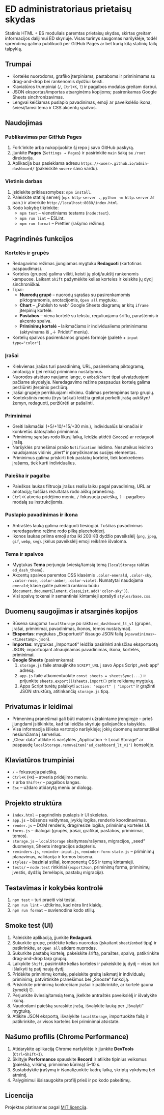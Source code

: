 # ED administratoriaus prietaisų skydas

Statinis HTML + ES moduliais paremtas prietaisų skydas, skirtas greitam informacijos dalijimui ED skyriuje. Visas turinys saugomas naršyklėje, todėl sprendimą galima publikuoti per GitHub Pages ar bet kurią kitą statinių failų talpyklą.

## Trumpai
- Kortelės nuorodoms, grafiko įterpiniams, pastaboms ir priminimams su drag-and-drop bei rankenomis dydžiui keisti.
- Klaviatūros trumpiniai (`/`, `Ctrl+K`, `?`) ir pagalbos modalas greitam darbui.
- JSON eksportas/importas atsarginėms kopijoms; pasirenkamas Google Sheets sinchronizavimas.
- Lengvai keičiamas puslapio pavadinimas, emoji ar paveikslėlio ikona, šviesi/tamsi tema ir CSS akcentų spalvos.

## Naudojimas
### Publikavimas per GitHub Pages
1. Fork'inkite arba nukopijuokite šį repo į savo GitHub paskyrą.
2. Įjunkite **Pages** (`Settings → Pages`) ir pasirinkite `main` šaką su `/root` direktorija.
3. Aplikacija bus pasiekiama adresu `https://<user>.github.io/admin-dashboard/` (pakeiskite `<user>` savo vardu).

### Vietinis darbas
1. Įsidiekite priklausomybes: `npm install`.
2. Paleiskite statinį serverį (`npx http-server .`, `python -m http.server` ar pan.) ir atverkite `http://localhost:8080/index.html`.
3. Kodo kokybę tikrinkite:
   - `npm test` – vienetiniams testams (`node:test`).
   - `npm run lint` – ESLint.
   - `npm run format` – Prettier (rašymo režimu).

## Pagrindinės funkcijos
### Kortelės ir grupės
- Redagavimo režimas įjungiamas mygtuku **Redaguoti** (kartotinas paspaudimas).
- Korteles (grupes) galima vilkti, keisti jų plotį/aukštį rankenomis kampuose. Laikant `Shift` pažymėkite kelias korteles ir keiskite jų dydį sinchroniškai.
- Tipai:
  - **Nuorodų grupė** – nuorodų sąrašas su pasirenkamomis piktogramomis, anotacijomis, `Open all` mygtuku.
  - **Chart** – „Publish to web“ Google Sheets diagramų ar kitų `iframe` įterpinių kortelė.
  - **Pastabos** – viena kortelė su tekstu, reguliuojamu šriftu, paraštėmis ir akcento spalva.
  - **Priminimų kortelė** – laikmačiams ir individualiems priminimams (aktyvinama iš „＋ Pridėti“ meniu).
- Kortelių spalvos pasirenkamos grupės formoje (paletė + `input type="color"`).

### Įrašai
- Kiekvienas įrašas turi pavadinimą, URL, pasirenkamą piktogramą, anotaciją ir (jei reikia) priminimo nustatymus.
- Nuorodos atsidaro naujame lange, o `embed`/`chart` tipai atvaizduojami pačiame skydelyje. Neredagavimo režime paspaudus kortelę galima peržiūrėti įterpinio peržiūrą.
- Įrašai grupėje perrikiuojami vilkimu. Galimas pertempimas tarp grupių.
- Kontekstinis meniu (trys taškai) leidžia greitai perkelti įrašą aukštyn/žemyn, redaguoti, peržiūrėti ar pašalinti.

### Priminimai
- Greiti laikmačiai (+5/+10/+15/+30 min.), individualūs laikmačiai ir konkretūs datos/laiko priminimai.
- Priminimų sąrašas rodo likusį laiką, leidžia atidėti (`Snooze`) ar redaguoti įrašą.
- Naršyklės pranešimai prašo `Notification` leidimo. Nesuteikus leidimo naudojamas vidinis „alert“ ir paryškinamas susijęs elementas.
- Priminimus galima priskirti tiek pastabų kortelei, tiek konkretiems įrašams, tiek kurti individualius.

### Paieška ir pagalba
- Paieškos laukas filtruoja įrašus realiu laiku pagal pavadinimą, URL ar anotaciją; tuščias rezultatas rodo aiškų pranešimą.
- `Ctrl+K` atveria pridėjimo meniu, `/` fokusuoja paiešką, `?` – pagalbos modalą su instrukcijomis.

### Puslapio pavadinimas ir ikona
- Antraštės lauką galima redaguoti tiesiogiai. Tuščias pavadinimas neredagavimo režime rodo pilką placeholderį.
- Ikonos laukas priima emoji arba iki 200 KB dydžio paveikslėlį (`png`, `jpeg`, `gif`, `webp`, `svg`). Įkėlus paveikslėlį emoji reikšmė išvaloma.

### Tema ir spalvos
- Mygtukas **Tema** perjungia šviesią/tamsią temą (`localStorage` raktas `ed_dash_theme`).
- Akcentų spalvos paremtos CSS klasėmis `.color-emerald`, `.color-sky`, `.color-rose`, `.color-amber`, `.color-violet`. Numatytai naudojama `emerald`; klasę galite pakeisti rankiniu būdu (`document.documentElement.classList.add('color-sky')`).
- Visi spalvų tokenai ir semantiniai kintamieji aprašyti `styles/base.css`.

## Duomenų saugojimas ir atsarginės kopijos
- Būsena saugoma `localStorage` po raktu `ed_dashboard_lt_v1` (grupės, įrašai, priminimai, pavadinimas, ikonos, temos nustatymai).
- **Eksportas**: mygtukas „Eksportuoti“ išsaugo JSON failą (`<pavadinimas>-<timestamp>.json`).
- **Importas**: mygtukas „Importuoti“ leidžia pasirinkti anksčiau eksportuotą JSON; importuojant atnaujinamas pavadinimas, ikona, kortelės, priminimai.
- **Google Sheets** (pasirenkama):
  1. `storage.js` faile atnaujinkite `SCRIPT_URL` į savo Apps Script „web app“ adresą.
  2. `app.js` faile atkomentuokite `const sheets = sheetsSync(...)` ir prijunkite `sheets.export()`/`sheets.import()` prie reikiamų mygtukų.
  3. Apps Script turėtų palaikyti `action: "export" | "import"` ir grąžinti JSON struktūrą, atitinkančią `storage.js` tipą.

## Privatumas ir leidimai
- Primenimų pranešimai gali būti matomi užrakintame įrenginyje – prieš įjungdami įsitikinkite, kad tai leidžia skyriuje galiojančios taisyklės.
- Visa informacija išlieka vartotojo naršyklėje; jokių duomenų automatiškai nesiunčiama į serverius.
- „Clear data“ atlikite iš naršyklės „Application → Local Storage“ ar paspaudę `localStorage.removeItem('ed_dashboard_lt_v1')` konsolėje.

## Klaviatūros trumpiniai
- `/` – fokusuoja paiešką.
- `Ctrl+K` (`⌘K`) – atveria pridėjimo meniu.
- `?` arba `Shift+/` – pagalbos langas.
- `Esc` – uždaro atidarytą meniu ar dialogą.

## Projekto struktūra
- `index.html` – pagrindinis puslapis ir UI skeletas.
- `app.js` – būsenos valdymas, įvykių logika, renderio koordinavimas.
- `render.js` – DOM renderis, drag/resize logika, priminimų kortelės UI.
- `forms.js` – dialogai (grupės, įrašai, grafikai, pastabos, priminimai, temos).
- `storage.js` – `localStorage` skaitymas/rašymas, migracijos, „seed“ duomenys, Sheets integracijos adapteris.
- `reminders.js`, `reminder-input.js`, `reminder-form-state.js` – priminimų planavimas, validacija ir formos būsena.
- `styles/` – baziniai stiliai, komponentų CSS ir temų kintamieji.
- `tests/` – `node:test` rinkiniai (`exportJson`, priminimų forma, priminimų įvestis, dydžių žemėlapis, pastabų migracija).

## Testavimas ir kokybės kontrolė
1. `npm test` – turi praeiti visi testai.
2. `npm run lint` – užtikrina, kad nėra lint klaidų.
3. `npm run format` – suvienodina kodo stilių.

## Smoke test (UI)
1. Paleiskite aplikaciją, įjunkite **Redaguoti**.
2. Sukurkite grupę, pridėkite kelias nuorodas (įskaitant `sheet`/`embed` tipą) ir patikrinkite, ar `Open all` atidaro nuorodas.
3. Sukurkite pastabų kortelę, pakeiskite šriftą, paraštes, spalvą, patikrinkite drag-and-drop tarp grupių.
4. Laikykite `Shift`, pasirinkite kelias korteles ir pakeiskite jų dydį – visos turi išlaikyti tą patį naują dydį.
5. Pridėkite priminimų kortelę, paleiskite greitą laikmatį ir individualų priminimą, patvirtinkite pranešimus bei „Snooze“ funkciją.
6. Priskirkite priminimą konkrečiam įrašui ir patikrinkite, ar kortelė gauna žymeklį ⏰.
7. Perjunkite šviesią/tamsią temą, įkelkite antraštės paveikslėlį ir išvalykite ikoną.
8. Naudodami paiešką suraskite įrašą, išvalykite lauką per „Išvalyti“ mygtuką.
9. Atlikite JSON eksportą, išvalykite `localStorage`, importuokite failą ir patikrinkite, ar visos kortelės bei priminimai atsistatė.

## Našumo profilis (Chrome Performance)
1. Atidarykite aplikaciją Chrome naršyklėje ir įjunkite **DevTools** (`Ctrl+Shift+I`).
2. Skiltyje **Performance** spauskite **Record** ir atlikite tipinius veiksmus (paiešką, vilkimą, priminimo kūrimą) 5–10 s.
3. Sustabdykite įrašymą ir išanalizuokite kadrų laiką, skriptų vykdymą bei atmintį.
4. Palyginimui išsisaugokite profilį prieš ir po kodo pakeitimų.

## Licencija
Projektas platinamas pagal [MIT licenciją](LICENSE).
